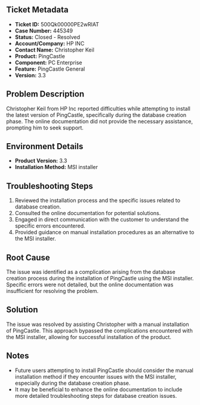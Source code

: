 ## Ticket Metadata
- **Ticket ID:** 500Qk00000PE2wRIAT
- **Case Number:** 445349
- **Status:** Closed - Resolved
- **Account/Company:** HP INC
- **Contact Name:** Christopher Keil
- **Product:** PingCastle
- **Component:** PC Enterprise
- **Feature:** PingCastle General
- **Version:** 3.3

## Problem Description
Christopher Keil from HP Inc reported difficulties while attempting to install the latest version of PingCastle, specifically during the database creation phase. The online documentation did not provide the necessary assistance, prompting him to seek support.

## Environment Details
- **Product Version:** 3.3
- **Installation Method:** MSI installer

## Troubleshooting Steps
1. Reviewed the installation process and the specific issues related to database creation.
2. Consulted the online documentation for potential solutions.
3. Engaged in direct communication with the customer to understand the specific errors encountered.
4. Provided guidance on manual installation procedures as an alternative to the MSI installer.

## Root Cause
The issue was identified as a complication arising from the database creation process during the installation of PingCastle using the MSI installer. Specific errors were not detailed, but the online documentation was insufficient for resolving the problem.

## Solution
The issue was resolved by assisting Christopher with a manual installation of PingCastle. This approach bypassed the complications encountered with the MSI installer, allowing for successful installation of the product.

## Notes
- Future users attempting to install PingCastle should consider the manual installation method if they encounter issues with the MSI installer, especially during the database creation phase.
- It may be beneficial to enhance the online documentation to include more detailed troubleshooting steps for database creation issues.